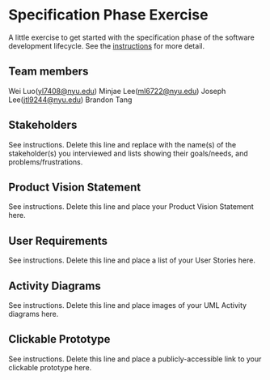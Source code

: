 # Specification Phase Exercise

A little exercise to get started with the specification phase of the software development lifecycle. See the [instructions](instructions.md) for more detail.

## Team members
Wei Luo(yl7408@nyu.edu)
Minjae Lee(ml6722@nyu.edu)
Joseph Lee(jtl9244@nyu.edu)
Brandon Tang

## Stakeholders

See instructions. Delete this line and replace with the name(s) of the stakeholder(s) you interviewed and lists showing their goals/needs, and problems/frustrations.

## Product Vision Statement

See instructions. Delete this line and place your Product Vision Statement here.

## User Requirements

See instructions. Delete this line and place a list of your User Stories here.

## Activity Diagrams

See instructions. Delete this line and place images of your UML Activity diagrams here.

## Clickable Prototype

See instructions. Delete this line and place a publicly-accessible link to your clickable prototype here.
